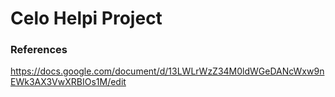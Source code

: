 # Celo Helpi Project
### References
https://docs.google.com/document/d/13LWLrWzZ34M0ldWGeDANcWxw9nEWk3AX3VwXRBIOs1M/edit
<!--stackedit_data:
eyJoaXN0b3J5IjpbMTA4NDIxNDYzMSwtMTQxMjgxMjY0OSwtNT
YyMTM2MzEsLTUyMjMwMzA0MF19
-->